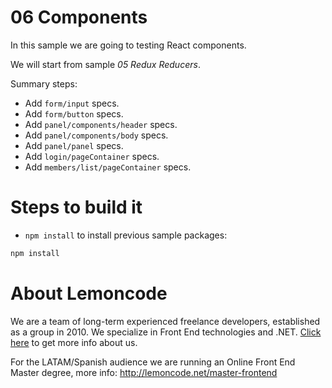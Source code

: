 # 06 Components

In this sample we are going to testing React components.

We will start from sample _05 Redux Reducers_.

Summary steps:
 - Add `form/input` specs.
 - Add `form/button` specs.
 - Add `panel/components/header` specs.
 - Add `panel/components/body` specs.
 - Add `panel/panel` specs.
 - Add `login/pageContainer` specs.
 - Add `members/list/pageContainer` specs.

# Steps to build it

- `npm install` to install previous sample packages:

```bash
npm install
```

# About Lemoncode

We are a team of long-term experienced freelance developers, established as a group in 2010.
We specialize in Front End technologies and .NET. [Click here](http://lemoncode.net/services/en/#en-home) to get more info about us.

For the LATAM/Spanish audience we are running an Online Front End Master degree, more info: http://lemoncode.net/master-frontend
